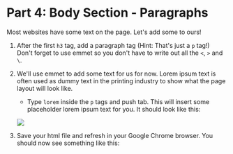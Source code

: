 # Part 4: Body Section - Paragraphs
Most websites have some text on the page. Let's add some to ours!

1. After the first `h3` tag, add a paragraph tag (Hint: That's just a `p` tag!) Don't forget to use emmet so you don't have to write out all the `<`, `>` and `\`.

2. We'll use emmet to add some text for us for now.  Lorem ipsum text is often used as dummy text in the printing industry to show what the page layout will look like.

    * Type `lorem` inside the `p` tags and push tab.  This will insert some placeholder lorem ipsum text for you. It should look like this: 
    
    ![](/lorem.png)

3. Save your html file and refresh in your Google Chrome browser. You should now see something like this: 